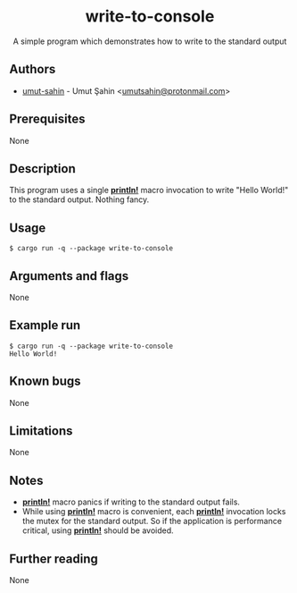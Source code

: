 <div align="center">
  <h1>write-to-console</h1>
  A simple program which demonstrates how to write to the standard output
</div>

## Authors

- [umut-sahin](https://github.com/umut-sahin) - Umut Şahin \<umutsahin@protonmail.com>

## Prerequisites

None

## Description

This program uses a single [**println!**] macro invocation to write "Hello World!" to the standard output.
Nothing fancy.

## Usage

```
$ cargo run -q --package write-to-console
```

## Arguments and flags

None

## Example run

```
$ cargo run -q --package write-to-console
Hello World!
```

## Known bugs

None

## Limitations

None

## Notes

- [**println!**] macro panics if writing to the standard output fails.
- While using [**println!**] macro is convenient, each [**println!**] invocation locks the mutex for the standard output.
  So if the application is performance critical, using [**println!**] should be avoided.

## Further reading

None


[//]: # (Links)

[**println!**]:
  https://doc.rust-lang.org/std/macro.println.html
